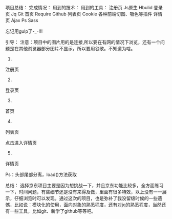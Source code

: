 
项目总结：
完成情况：                  用到的技术：                 用到的工具：
注册页                     Js原生                        Hbulid
登录页                     Jq                             Git
首页                       Require                        Github
列表页                     Cookie                   各种前端切图、吸色等插件
详情页                     Ajax                     	   Ps 
Sass                           


忘记用gulp了-_-!!!

引导：
注意：项目中的图片用的是连接,所以要在有网的情况下浏览，还有一个问题是在其他浏览器部分图片不显示，所以要用谷歌。不知道为啥。

1.
注册页











2.
登录页


















3.
首页







4.
列表页

点击进入详情页











5.
详情页







Ps：头部尾部分离，load()方法获取

总结：
选择京东项目主要是因为想挑战一下，并且京东功能比较多，全方面练习一下，时间问题，有些细节还是没有来得及做，里面有很多特效，以上没有一一展示，仔细浏览时可以发现。通过这次的项目，也是弥补了我没留级时候的一些遗憾，比如说：模块化的使用，面向对象的熟悉程度，还有对jq的熟悉程度，当然还有一些工具，比如git、新学了github等等吧。




